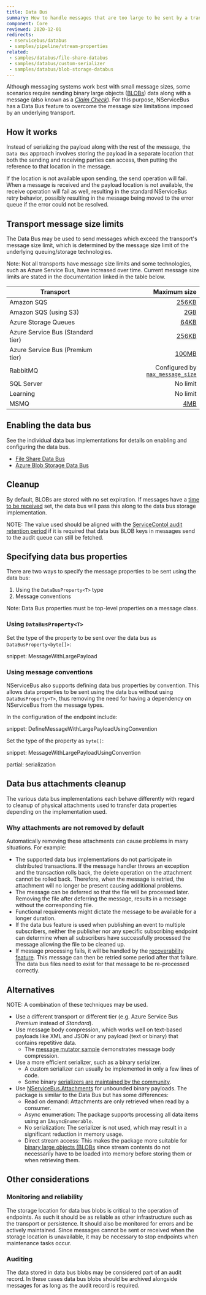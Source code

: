 ```yaml
---
title: Data Bus
summary: How to handle messages that are too large to be sent by a transport natively
component: Core
reviewed: 2020-12-01
redirects:
 - nservicebus/databus
 - samples/pipeline/stream-properties
related:
 - samples/databus/file-share-databus
 - samples/databus/custom-serializer
 - samples/databus/blob-storage-databus
---
```


Although messaging systems work best with small message sizes, some scenarios require sending binary large objects ([BLOBs](https://en.wikipedia.org/wiki/Binary_large_object)) data along with a message (also known as a [_Claim Check_](https://learn.microsoft.com/en-us/azure/architecture/patterns/claim-check)). For this purpose, NServiceBus has a Data Bus feature to overcome the message size limitations imposed by an underlying transport.

## How it works

Instead of serializing the payload along with the rest of the message, the `Data Bus` approach involves storing the payload in a separate location that both the sending and receiving parties can access, then putting the reference to that location in the message.

If the location is not available upon sending, the send operation will fail. When a message is received and the payload location is not available, the receive operation will fail as well, resulting in the standard NServiceBus retry behavior, possibly resulting in the message being moved to the error queue if the error could not be resolved.

## Transport message size limits

The Data Bus may be used to send messages which exceed the transport's message size limit, which is determined by the message size limit of the underlying queuing/storage technologies.

Note: Not all transports have message size limits and some technologies, such as Azure Service Bus, have increased over time. Current message size limits are stated in the documentation linked in the table below.

| Transport                         | Maximum size |
| --------------------------------- | ------------:|
| Amazon SQS                        | [256KB](https://docs.aws.amazon.com/AWSSimpleQueueService/latest/SQSDeveloperGuide/quotas-messages.html) |
| Amazon SQS (using S3)             | [2GB](https://docs.aws.amazon.com/AWSSimpleQueueService/latest/SQSDeveloperGuide/quotas-messages.html) |
| Azure Storage Queues              | [64KB](https://learn.microsoft.com/en-us/azure/service-bus-messaging/service-bus-azure-and-service-bus-queues-compared-contrasted#capacity-and-quotas) |
| Azure Service Bus (Standard tier) | [256KB](https://learn.microsoft.com/en-us/azure/service-bus-messaging/service-bus-azure-and-service-bus-queues-compared-contrasted#capacity-and-quotas) |
| Azure Service Bus (Premium tier)  | [100MB](https://learn.microsoft.com/en-us/azure/service-bus-messaging/service-bus-premium-messaging#large-messages-support) |
| RabbitMQ                          | Configured by [`max_message_size`](https://www.rabbitmq.com/configure.html#config-items) |
| SQL Server                        | No limit |
| Learning                          | No limit |
| MSMQ                              | [4MB](https://learn.microsoft.com/en-us/previous-versions/windows/desktop/msmq/ms711436(v=vs.85)#maximum-message-size) |

## Enabling the data bus

See the individual data bus implementations for details on enabling and configuring the data bus.

* [File Share Data Bus](file-share.md)
* [Azure Blob Storage Data Bus](azure-blob-storage.md)

## Cleanup

By default, BLOBs are stored with no set expiration. If messages have a [time to be received](/nservicebus/messaging/discard-old-messages.md) set, the data bus will pass this along to the data bus storage implementation.

NOTE: The value used should be aligned with the [ServiceContol audit retention period](/servicecontrol/how-purge-expired-data.md) if it is required that data bus BLOB keys in messages send to the audit queue can still be fetched.

## Specifying data bus properties

There are two ways to specify the message properties to be sent using the data bus:

 1. Using the `DataBusProperty<T>` type
 1. Message conventions

Note: Data Bus properties must be top-level properties on a message class.

### Using `DataBusProperty<T>`

Set the type of the property to be sent over the data bus as `DataBusProperty<byte[]>`:

snippet: MessageWithLargePayload

### Using message conventions

NServiceBus also supports defining data bus properties by convention. This allows data properties to be sent using the data bus without using `DataBusProperty<T>`, thus removing the need for having a dependency on NServiceBus from the message types.

In the configuration of the endpoint include:

snippet: DefineMessageWithLargePayloadUsingConvention

Set the type of the property as `byte[]`:

snippet: MessageWithLargePayloadUsingConvention

partial: serialization

## Data bus attachments cleanup

The various data bus implementations each behave differently with regard to cleanup of physical attachments used to transfer data properties depending on the implementation used.

### Why attachments are not removed by default

Automatically removing these attachments can cause problems in many situations. For example:

* The supported data bus implementations do not participate in distributed transactions. If the message handler throws an exception and the transaction rolls back, the delete operation on the attachment cannot be rolled back. Therefore, when the message is retried, the attachment will no longer be present causing additional problems.
* The message can be deferred so that the file will be processed later. Removing the file after deferring the message, results in a message without the corresponding file.
* Functional requirements might dictate the message to be available for a longer duration.
* If the data bus feature is used when publishing an event to multiple subscribers, neither the publisher nor any specific subscribing endpoint can determine when all subscribers have successfully processed the message allowing the file to be cleaned up.
* If message processing fails, it will be handled by the [recoverability feature](/nservicebus/recoverability/). This message can then be retried some period after that failure. The data bus files need to exist for that message to be re-processed correctly.

## Alternatives

NOTE: A combination of these techniques may be used.

- Use a different transport or different tier (e.g. Azure Service Bus _Premium_ instead of _Standard_).
- Use message body compression, which works well on text-based payloads like XML and JSON or any payload (text or binary) that contains repetitive data.
  - The [message mutator sample](/samples/messagemutators/) demonstrates message body compression.
- Use a more efficient serializer, such as a binary serializer.
  - A custom serializer can usually be implemented in only a few lines of code.
  - Some binary [serializers are maintained by the community](/nservicebus/community/#serializers).
- Use [NServiceBus.Attachments](/nservicebus/community/#nservicebus-attachments) for unbounded binary payloads. The package is similar to the Data Bus but has some differences:
  - Read on demand: Attachments are only retrieved when read by a consumer.
  - Async enumeration: The package supports processing all data items using an `IAsyncEnumerable`.
  - No serialization: The serializer is not used, which may result in a significant reduction in memory usage.
  - Direct stream access: This makes the package more suitable for [binary large objects (BLOBs](https://en.wikipedia.org/wiki/Binary_large_object) since stream contents do not necessarily have to be loaded into memory before storing them or when retrieving them.

## Other considerations

### Monitoring and reliability

The storage location for data bus blobs is critical to the operation of endpoints. As such it should be as reliable as other infrastructure such as the transport or persistence. It should also be monitored for errors and be actively maintained. Since messages cannot be sent or received when the storage location is unavailable, it may be necessary to stop endpoints when maintenance tasks occur.

### Auditing

The data stored in data bus blobs may be considered part of an audit record. In these cases data bus blobs should be archived alongside messages for as long as the audit record is required.
